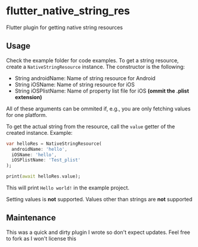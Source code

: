 # flutter_native_string_res

Flutter plugin for getting native string resources

## Usage
Check the example folder for code examples.
To get a string resource, create a `NativeStringResource` instance. The constructor is the following:

- String androidName: Name of string resource for Android
- String iOSName: Name of string resource for iOS
- String iOSPlistName: Name of property list file for iOS __(ommit the .plist extension)__

All of these arguments can be ommited if, e.g., you are only fetching values for one platform.

To get the actual string from the resource, call the `value` getter of the created instance. Example:
```dart
var helloRes = NativeStringResource(
  androidName: 'hello',
  iOSName: 'hello',
  iOSPlistName: 'Test_plist'
);

print(await helloRes.value);
```
This will print `Hello world!` in the example project.

Setting values is __not__ supported. Values other than strings are __not__ supported

## Maintenance
This was a quick and dirty plugin I wrote so don't expect updates. Feel free to fork as I won't license this
